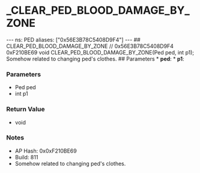 # _CLEAR_PED_BLOOD_DAMAGE_BY_ZONE

--- ns: PED aliases: ["0x56E3B78C5408D9F4"] --- ## CLEAR_PED_BLOOD_DAMAGE_BY_ZONE  // 0x56E3B78C5408D9F4 0xF210BE69 void CLEAR_PED_BLOOD_DAMAGE_BY_ZONE(Ped ped, int p1);  Somehow related to changing ped's clothes.  ## Parameters * **ped**: * **p1**:

### Parameters
* Ped ped
* int p1

### Return Value
* void

### Notes
* AP Hash: 0x0xF210BE69
* Build: 811
* Somehow related to changing ped's clothes.


